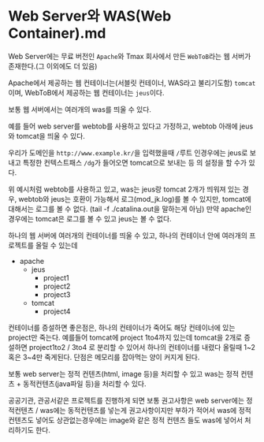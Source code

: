 # Web Server와 WAS(Web Container).md

Web Server에는 무료 버전인 `Apache`와 Tmax 회사에서 만든 `WebToB`라는 웹 서버가 존재한다.(그 이외에도 더 있음)

Apache에서 제공하는 웹 컨테이너는(서블릿 컨테이너, WAS라고 불리기도함) `tomcat`이며, WebToB에서 제공하는 웹 컨테이너는 `jeus`이다.

보통 웹 서버에서는 여러개의 was를 띄울 수 있다. 

예를 들어 web server를 webtob를 사용하고 있다고 가정하고, webtob 아래에 jeus와 tomcat을 띄울 수 있다. 

우리가 도메인을 `http://www.example.kr/`을 입력했을때 `/`루트 인경우에는 jeus로 보내고 특정한 컨텍스트패스 `/dg`가 들어오면 tomcat으로 보내는 등
의 설정을 할 수가 있다.

위 예시처럼 webtob를 사용하고 있고, was는 jeus랑 tomcat 2개가 띄워져 있는 경우, webtob와 jeus는 호환이 가능해서 로그(mod_jk.log)를 볼 수 있지만,
tomcat에 대해서는 로그를 볼 수 없다. (tail -f ./catalina.out을 말하는게 아님) 만약 apache인경우에는 tomcat은 로그를 볼 수 있고 jeus는 볼 수 없다.

하나의 웹 서버에 여러개의 컨테이너를 띄울 수 있고, 하나의 컨테이너 안에 여러개의 프로젝트를 올릴 수 있는데 

- apache
  - jeus
    - project1
    - project2
    - project3
  - tomcat
    - project4
    
컨테이너를 증설하면 좋은점은, 하나의 컨테이너가 죽어도 해당 컨테이너에 있는 project만 죽는다. 예를들어 tomcat에 project 1to4까지 있는데
tomcat을 2개로 증설하면 project1to2 / 3to4 로 분리할 수 있어서 하나의 컨테이너를 내렸다 올릴때 1~2 혹은 3~4만 죽게된다. 단점은 메모리를 잡아먹는 양이 커지게 된다.

보통 web server는 정적 컨텐츠(html, image 등)을 처리할 수 있고 was는 정적 컨텐츠 + 동적컨텐츠(java파일 등)을 처리할 수 있다.

공공기관, 관공서같은 프로젝트를 진행하게 되면 보통 권고사항은 web server에는 정적컨텐츠 / was에는 동적컨텐츠를 넣는게 권고사항이지만 
부하가 적어서 was에 정적컨텐츠도 넣어도 상관없는경우에는 image와 같은 정적 컨텐츠 들도 was에 넣어서 처리하기도 한다.


